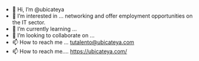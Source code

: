 - 👋 Hi, I’m @ubicateya
- 👀 I’m interested in ... networking and offer employment opportunities on the IT sector.
- 🌱 I’m currently learning ... 
- 💞️ I’m looking to collaborate on ...
- 📫 How to reach me ... tutalento@ubicateya.com
- 📫 How to reach me.... https://ubicateya.com/

<!---
ubicateya/ubicateya is a ✨ special ✨ repository because its `README.md` (this file) appears on your GitHub profile.
You can click the Preview link to take a look at your changes.
--->
